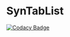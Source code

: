 # SynTabList
[![Codacy Badge](https://api.codacy.com/project/badge/Grade/38210dd7b3dd4e6c96a07c4b7d373b17)](https://www.codacy.com/app/arnoldryan2005/SynTabList?utm_source=github.com&utm_medium=referral&utm_content=axle2005/SynTabList&utm_campaign=badger)